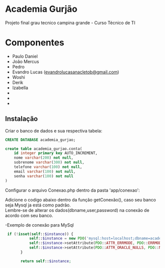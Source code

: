 # Academia Gurjão
Projeto final grau tecnico campina grande - Curso  Técnico de TI

# Componentes

- Paulo Daniel
- João Mercus
- Pedro
- Evandro Lucas (evandrolucasanacletob@gmail.com) 
- Woshi
- Derik
- Izabella
-
-
-


Instalação
------------

Criar o banco de dados e sua respectiva tabela:

```sql
CREATE DATABASE academia_gurjao;

create table academia_gurjao.conta(
    id integer primary key AUTO_INCREMENT,
    nome varchar(200) not null,
    sobrenome varchar(300) not null,
    telefone varchar(100) not null,
    email varchar(100) not null,
    senha varchar(100) not null
)
```

Configurar o arquivo Conexao.php dentro da pasta 'app/conexao': <br>

Adicione o codigo abaixo dentro da função getConexão(), caso seu banco seja Mysql ja está como padrão.<br>
Lembre-se de alterar os dados(dbname,user,password) na conexão de acordo com seu banco.

-Exemplo de conexão para MySql
```php
 if (!isset(self::$instance)) {
           self::$instance = new PDO('mysql:host=localhost;dbname=academia_gurjao', 'root', '', array(PDO::MYSQL_ATTR_INIT_COMMAND => "SET NAMES utf8"));
           self::$instance->setAttribute(PDO::ATTR_ERRMODE, PDO::ERRMODE_EXCEPTION);
           self::$instance->setAttribute(PDO::ATTR_ORACLE_NULLS, PDO::NULL_EMPTY_STRING);
       }

       return self::$instance;
```

